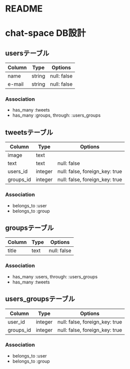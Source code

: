 # README
# chat-space DB設計
## usersテーブル
|Column|Type|Options|
|------|----|-------|
|name|string|null: false|
|e-mail|string|null: false|
### Association
- has_many :tweets
- has_many :groups, through: :users_groups

## tweetsテーブル
|Column|Type|Options|
|------|----|-------|
|image|text||
|text|text|null: false|
|users_id|integer|null: false, foreign_key: true|
|groups_id|integer|null: false, foreign_key: true|
### Association
- belongs_to :user
- belongs_to :group

## groupsテーブル
|Column|Type|Options|
|------|----|-------|
|title|text|null: false|
### Association
- has_many :users, through: :users_groups
- has_many :tweets

## users_groupsテーブル
|Column|Type|Options|
|------|----|-------|
|user_id|integer|null: false, foreign_key: true|
|groups_id|integer|null: false, foreign_key: true|
### Association
- belongs_to :user
- belongs_to :group